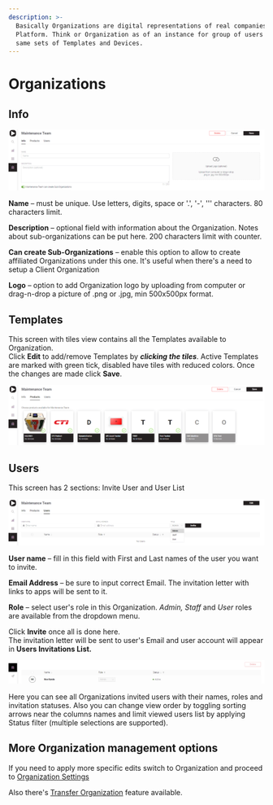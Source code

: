 ```yaml
---
description: >-
  Basically Organizations are digital representations of real companies on Blynk
  Platform. Think or Organization as of an instance for group of users who use
  same sets of Templates and Devices.
---
```


# Organizations

## Info

![](../.gitbook/assets/org_info.png)

**Name** – must be unique. Use letters, digits, space or '.', '-', ''' characters. 80 characters limit.

**Description**  – optional field with information about the Organization. Notes about sub-organizations can be put here. 200 characters limit with counter.

**Can create Sub-Organizations** – enable this option to allow to create affiliated Organizations under this one. It's useful when there's a need to setup a Client Organization  
  
**Logo** – option to add Organization logo by uploading from computer or drag-n-drop a picture of .png or .jpg, min 500x500px format.

## Templates

This screen with tiles view contains all the Templates available to Organization.  
Click **Edit** to add/remove Templates by _**clicking the tiles**_. Active Templates are marked with green tick, disabled have tiles with reduced colors. Once the changes are made click **Save**.

![](../.gitbook/assets/prod_tiles.png)

## Users

This screen has 2 sections: Invite User and User List

![](../.gitbook/assets/inv_user.png)

**User name** – fill in this field with First and Last names of the user you want to invite.

**Email Address** – be sure to input correct Email. The invitation letter with links to apps will be sent to it.  

**Role** – select user's role in this Organization. _Admin, Staff_ and _User_ roles are available from the dropdown menu. 

Click **Invite** once all is done here.   
The invitation letter will be sent to user's Email and user account will appear in **Users Invitations List.**

![](../.gitbook/assets/org_usr_list.png)

Here you can see all Organizations invited users with their names, roles and invitation statuses. Also you can change view order by toggling sorting arrows near the columns names and limit viewed users list by applying Status filter \(multiple selections are supported\).

## More Organization management options

If you need to apply more specific edits switch to Organization and proceed to [Organization Settings](settings/organization-settings/)

Also there's [Transfer Organization](organizations-1/transfer-organization.md) feature available.

